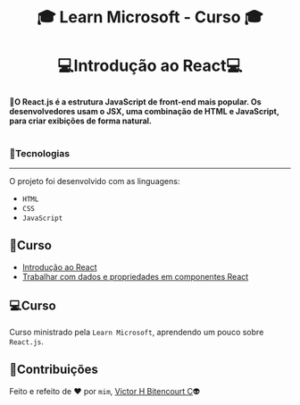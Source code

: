 # <p align="center">:mortar_board: Learn Microsoft - Curso :mortar_board:</p>
# <p align="center">:computer:Introdução ao React:computer:</p>

#### :milky_way:O React.js é a estrutura JavaScript de front-end mais popular. Os desenvolvedores usam o JSX, uma combinação de HTML e JavaScript, para criar exibições de forma natural.
#

### :balloon:Tecnologias
---
O projeto foi desenvolvido com as linguagens:
- `HTML`
- `CSS`
- `JavaScript`

## :memo:Curso
- [Introdução ao React](https://docs.microsoft.com/pt-br/learn/modules/react-get-started/)
- [Trabalhar com dados e propriedades em componentes React](https://docs.microsoft.com/pt-br/learn/modules/react-work-with-components-and-data/)

## :computer:Curso
Curso ministrado pela `Learn Microsoft`, aprendendo um pouco sobre `React.js`.

## 📝Contribuições
Feito e refeito de :heart: por `mim`, [Victor H Bitencourt C](https://github.com/vhbitencourtc/):alien:

